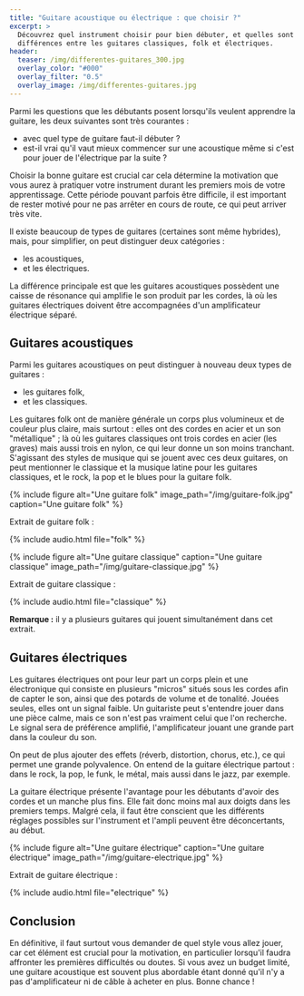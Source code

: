 ```yaml
---
title: "Guitare acoustique ou électrique : que choisir ?"
excerpt: >
  Découvrez quel instrument choisir pour bien débuter, et quelles sont les
  différences entre les guitares classiques, folk et électriques.
header:
  teaser: /img/differentes-guitares_300.jpg
  overlay_color: "#000"
  overlay_filter: "0.5"
  overlay_image: /img/differentes-guitares.jpg
---
```


Parmi les questions que les débutants posent lorsqu'ils veulent apprendre la 
guitare, les deux suivantes sont très courantes :

- avec quel type de guitare faut-il débuter ?
- est-il vrai qu'il vaut mieux commencer sur une acoustique même si c'est pour 
jouer de l'électrique par la suite ?

Choisir la bonne guitare est crucial car cela détermine la motivation que vous 
aurez à pratiquer votre instrument durant les premiers mois de votre 
apprentissage. Cette période pouvant parfois être difficile, il est important 
de rester motivé pour ne pas arrêter en cours de route, ce qui peut arriver 
très vite.

Il existe beaucoup de types de guitares (certaines sont même hybrides), mais, 
pour simplifier, on peut distinguer deux catégories :

- les acoustiques,
- et les électriques.

La différence principale est que les guitares acoustiques possèdent une caisse 
de résonance qui amplifie le son produit par les cordes, là où les guitares 
électriques doivent être accompagnées d'un amplificateur électrique séparé.

## Guitares acoustiques

Parmi les guitares acoustiques on peut distinguer à nouveau deux types de 
guitares :

- les guitares folk,
- et les classiques.

Les guitares folk ont de manière générale un corps plus volumineux et de 
couleur plus claire, mais surtout : elles ont des cordes en acier et un son 
"métallique" ; là où les guitares classiques ont trois cordes en acier (les 
graves) mais aussi trois en nylon, ce qui leur donne un son moins tranchant. 
S'agissant des styles de musique qui se jouent avec ces deux guitares, on peut 
mentionner le classique et la musique latine pour les guitares classiques, et 
le rock, la pop et le blues pour la guitare folk.

{% include figure alt="Une guitare folk" image_path="/img/guitare-folk.jpg"
caption="Une guitare folk" %}

Extrait de guitare folk :

{% include audio.html file="folk" %}

{% include figure alt="Une guitare classique" caption="Une guitare classique"
image_path="/img/guitare-classique.jpg" %}

Extrait de guitare classique :

{% include audio.html file="classique" %}

**Remarque :** il y a plusieurs guitares qui jouent simultanément dans cet 
extrait.

## Guitares électriques

Les guitares électriques ont pour leur part un corps plein et une électronique 
qui consiste en plusieurs "micros" situés sous les cordes afin de capter le 
son, ainsi que des potards de volume et de tonalité. Jouées seules, elles ont 
un signal faible. Un guitariste peut s'entendre jouer dans une pièce calme, 
mais ce son n'est pas vraiment celui que l'on recherche. Le signal sera de 
préférence amplifié, l'amplificateur jouant une grande part dans la couleur du 
son.

On peut de plus ajouter des effets (réverb, distortion, chorus, etc.), ce qui 
permet une grande polyvalence. On entend de la guitare électrique partout : 
dans le rock, la pop, le funk, le métal, mais aussi dans le jazz, par exemple.

La guitare électrique présente l'avantage pour les débutants d'avoir des cordes 
et un manche plus fins. Elle fait donc moins mal aux doigts dans les premiers 
temps. Malgré cela, il faut être conscient que les différents réglages 
possibles sur l'instrument et l'ampli peuvent être déconcertants, au début.

{% include figure alt="Une guitare électrique" caption="Une guitare électrique"
image_path="/img/guitare-electrique.jpg" %}

Extrait de guitare électrique :

{% include audio.html file="electrique" %}

## Conclusion

En définitive, il faut surtout vous demander de quel style vous allez jouer, 
car cet élément est crucial pour la motivation, en particulier lorsqu'il faudra 
affronter les premières difficultés ou doutes. Si vous avez un budget limité, 
une guitare acoustique est souvent plus abordable étant donné qu'il n'y a pas 
d'amplificateur ni de câble à acheter en plus. Bonne chance !
